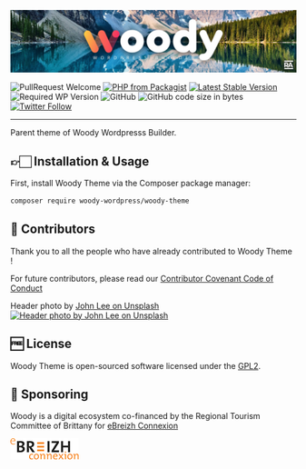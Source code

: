 ![Woody](woody_github_banner.jpg)

![PullRequest Welcome](https://img.shields.io/badge/PR-welcome-brightgreen.svg?style=flat-square)
[![PHP from Packagist](https://img.shields.io/packagist/php-v/woody-wordpress/woody-theme.svg?style=flat-square)](https://php.net/releases/)
[![Latest Stable Version](https://img.shields.io/packagist/v/woody-wordpress/woody-theme.svg?style=flat-square)](https://packagist.org/packages/woody-wordpress/woody-theme)
![Required WP Version](https://img.shields.io/badge/wordpress->=4.8-blue.svg?style=flat-square)
![GitHub](https://img.shields.io/github/license/woody-wordpress/woody-theme.svg?style=flat-square)
![GitHub code size in bytes](https://img.shields.io/github/languages/code-size/woody-wordpress/woody-theme.svg?style=flat-square&color=lightgrey)
[![Twitter Follow](https://img.shields.io/twitter/follow/raccourciagency.svg?label=Twitter&style=social)](https://twitter.com/raccourciagency)

* * *

Parent theme of Woody Wordpresss Builder.

## 👉🏻 Installation & Usage

First, install Woody Theme via the Composer package manager:

```bash
composer require woody-wordpress/woody-theme
```

## 👏 Contributors

Thank you to all the people who have already contributed to Woody Theme !

For future contributors, please read our [Contributor Covenant Code of Conduct](CODE_OF_CONDUCT.md)

Header photo by [John Lee on Unsplash](https://unsplash.com/@john_artifexfilms?utm_medium=referral&utm_campaign=photographer-credit&utm_content=creditBadge)<br/>
[![Header photo by John Lee on Unsplash](https://img.shields.io/badge/John%20Lee-black.svg?style=flat-square&logo=unsplash&logoWidth=10)](https://unsplash.com/@john_artifexfilms?utm_medium=referral&utm_campaign=photographer-credit&utm_content=creditBadge)

## 🆓 License

Woody Theme is open-sourced software licensed under the [GPL2](LICENSE).

## 💝 Sponsoring

Woody is a digital ecosystem co-financed by the Regional Tourism Committee of Brittany for [eBreizh Connexion](http://www.ebreizhconnexion.bzh)

![eBreizh Connexion](logo_ebreizh_connexion.png)
